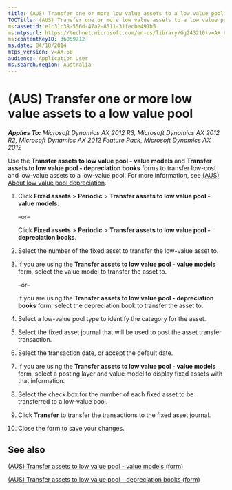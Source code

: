```yaml
---
title: (AUS) Transfer one or more low value assets to a low value pool
TOCTitle: (AUS) Transfer one or more low value assets to a low value pool
ms:assetid: e1c31c38-556d-47a2-8511-31fecbe491b5
ms:mtpsurl: https://technet.microsoft.com/en-us/library/Gg243210(v=AX.60)
ms:contentKeyID: 36059712
ms.date: 04/18/2014
mtps_version: v=AX.60
audience: Application User
ms.search.region: Australia
---
```


# (AUS) Transfer one or more low value assets to a low value pool 


_**Applies To:** Microsoft Dynamics AX 2012 R3, Microsoft Dynamics AX 2012 R2, Microsoft Dynamics AX 2012 Feature Pack, Microsoft Dynamics AX 2012_

Use the **Transfer assets to low value pool - value models** and **Transfer assets to low value pool - depreciation books** forms to transfer low-cost and low-value assets to a low-value pool. For more information, see [(AUS) About low value pool depreciation](aus-about-low-value-pool-depreciation.md).

1.  Click **Fixed assets** \> **Periodic** \> **Transfer assets to low value pool - value models**.
    
    –or–
    
    Click **Fixed assets** \> **Periodic** \> **Transfer assets to low value pool - depreciation books**.

2.  Select the number of the fixed asset to transfer the low-value asset to.

3.  If you are using the **Transfer assets to low value pool - value models** form, select the value model to transfer the asset to.
    
    –or–
    
    If you are using the **Transfer assets to low value pool - depreciation books** form, select the depreciation book to transfer the asset to.

4.  Select a low-value pool type to identify the category for the asset.

5.  Select the fixed asset journal that will be used to post the asset transfer transaction.

6.  Select the transaction date, or accept the default date.

7.  If you are using the **Transfer assets to low value pool - value models** form, select a posting layer and value model to display fixed assets with that information.

8.  Select the check box for the number of each fixed asset to be transferred to a low-value pool.

9.  Click **Transfer** to transfer the transactions to the fixed asset journal.

10. Close the form to save your changes.

## See also

[(AUS) Transfer assets to low value pool - value models (form)](https://technet.microsoft.com/en-us/library/hh242487\(v=ax.60\))

[(AUS) Transfer assets to low value pool - depreciation books (form)](https://technet.microsoft.com/en-us/library/hh209063\(v=ax.60\))

  


